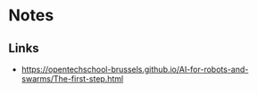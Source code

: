 # Notes

## Links

* https://opentechschool-brussels.github.io/AI-for-robots-and-swarms/The-first-step.html
